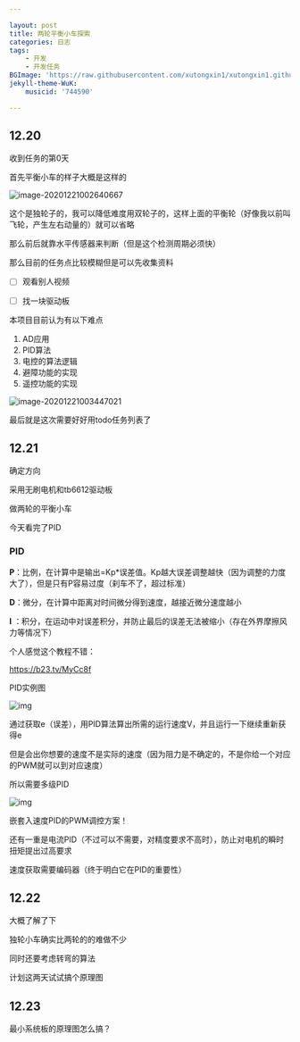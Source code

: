 ```yaml
---

layout: post
title: 两轮平衡小车探索
categories: 日志
tags: 
    - 开发 
    - 开发任务
BGImage: 'https://raw.githubusercontent.com/xutongxin1/xutongxin1.github.io/master/asset/%E6%97%A5%E5%BF%97/20201220234325.png'
jekyll-theme-WuK:
    musicid: '744590'

---
```


## 12.20

收到任务的第0天

首先平衡小车的样子大概是这样的

![image-20201221002640667](C:%5CUsers%5C%E6%98%9F%E6%98%9F%5CAppData%5CRoaming%5CTypora%5Ctypora-user-images%5Cimage-20201221002640667.png)

这个是独轮子的，我可以降低难度用双轮子的，这样上面的平衡轮（好像我以前叫飞轮，产生左右动量的）就可以省略

那么前后就靠水平传感器来判断（但是这个检测周期必须快）

那么目前的任务点比较模糊但是可以先收集资料

- [ ] 观看别人视频
- [ ] 找一块驱动板



本项目目前认为有以下难点

1. AD应用
2. PID算法
3. 电控的算法逻辑
4. 避障功能的实现
5. 遥控功能的实现



![image-20201221003447021](https://raw.githubusercontent.com/xutongxin1/xutongxin1.github.io/master/asset/%E6%97%A5%E5%BF%97/2020image-20201221003447021.png)

最后就是这次需要好好用todo任务列表了



## 12.21

确定方向

采用无刷电机和tb6612驱动板

做两轮的平衡小车

今天看完了PID



### PID

**P**：比例，在计算中是输出=Kp*误差值。Kp越大误差调整越快（因为调整的力度大了），但是只有P容易过度（刹车不了，超过标准）

**D**：微分，在计算中距离对时间微分得到速度，越接近微分速度越小

**I**  ：积分，在运动中对误差积分，并防止最后的误差无法被缩小（存在外界摩擦风力等情况下）



个人感觉这个教程不错：

https://b23.tv/MyCc8f



PID实例图

![img](https://raw.githubusercontent.com/xutongxin1/xutongxin1.github.io/master/asset/%E6%97%A5%E5%BF%97/0586623DCBF0F12819255C38C43904A5.png)

通过获取e（误差），用PID算法算出所需的运行速度V，并且运行一下继续重新获得e

但是会出你想要的速度不是实际的速度（因为阻力是不确定的，不是你给一个对应的PWM就可以到对应速度）

所以需要多级PID

![img](https://raw.githubusercontent.com/xutongxin1/xutongxin1.github.io/master/asset/%E6%97%A5%E5%BF%97/1FC5D7E6F05067CD766A7808A214F1B8.png)

嵌套入速度PID的PWM调控方案！

还有一重是电流PID（不过可以不需要，对精度要求不高时），防止对电机的瞬时扭矩提出过高要求

速度获取需要编码器（终于明白它在PID的重要性）

## 12.22

大概了解了下

独轮小车确实比两轮的的难做不少

同时还要考虑转弯的算法

计划这两天试试搞个原理图



## 12.23

最小系统板的原理图怎么搞？

